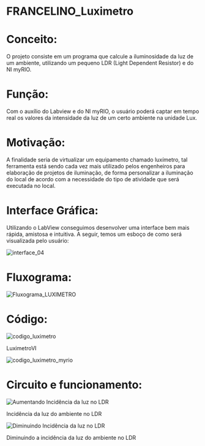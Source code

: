 # FRANCELINO_Luximetro

# Conceito:
O projeto consiste em um programa que calcule a iluminosidade da luz de um ambiente, utilizando um pequeno LDR (Light Dependent Resistor) e do NI myRIO.

# Função:
Com o auxílio do Labview e do NI myRIO, o usuário poderá captar em tempo real os valores  da intensidade da luz de um certo ambiente na unidade Lux.

# Motivação:
A finalidade seria de virtualizar um equipamento chamado luxímetro, tal ferramenta está sendo cada vez mais utilizado pelos engenheiros para elaboração de projetos de iluminação, de forma personalizar a iluminação do local de acordo com a necessidade do tipo de atividade que será executada no local.
# Interface Gráfica:
Utilizando o LabView conseguimos desenvolver uma interface bem mais rápida, amistosa e intuitiva. A seguir, temos um esboço de como será visualizada pelo usuário:


![interface_04](https://user-images.githubusercontent.com/48970460/60512647-7bb04100-9cab-11e9-9404-b43cfa5cb8b3.jpg)

# Fluxograma:

![Fluxograma_LUXIMETRO](https://user-images.githubusercontent.com/48970460/60476767-2e07ea00-9c53-11e9-851c-f4a0a4b80b8c.jpeg)

# Código:

![codigo_luximetro](https://user-images.githubusercontent.com/48970460/60477984-6b6e7680-9c57-11e9-8c26-167b01e344b0.jpg)

LuximetroVI

![codigo_luximetro_myrio](https://user-images.githubusercontent.com/48970460/60478157-06675080-9c58-11e9-95a5-5f8baa847fbb.jpg)

# Circuito e funcionamento: 
![Aumentando Incidência da luz no LDR](https://user-images.githubusercontent.com/48970460/60478456-28150780-9c59-11e9-8aa9-9f9187e54dc4.jpeg)


Incidência da luz do ambiente no LDR


![Diminuindo  Incidência da luz no LDR](https://user-images.githubusercontent.com/48970460/60478474-3400c980-9c59-11e9-8561-5b322ebeec90.jpeg)


Diminuindo a incidência da luz do ambiente no LDR



